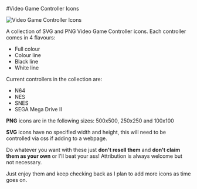 #Video Game Controller Icons

![Video Game Controller Icons](https://github.com/raptorkraine/controller-icons/blob/master/preview.png "Video Game Controller Icons")

A collection of SVG and PNG Video Game Controller icons. Each controller comes in 4 flavours: 
- Full colour
- Colour line
- Black line
- White line

Current controllers in the collection are:
- N64
- NES
- SNES
- SEGA Mega Drive II

**PNG** icons are in the following sizes: 500x500, 250x250 and 100x100

**SVG** icons have no specified width and height, this will need to be controlled via css if adding to a webpage.

Do whatever you want with these just **don't resell them** and **don't claim them as your own** or I'll beat your ass! Attribution is always welcome but not necessary. 

Just enjoy them and keep checking back as I plan to add more icons as time goes on.

